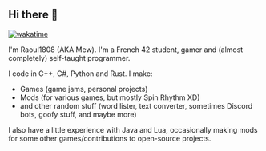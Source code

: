 ## Hi there 👋

[![wakatime](https://wakatime.com/badge/user/aac2f18f-64cf-40e6-9f4c-7504ae492f3f.svg)](https://wakatime.com/@aac2f18f-64cf-40e6-9f4c-7504ae492f3f)

I'm Raoul1808 (AKA Mew). I'm a French 42 student, gamer and (almost completely) self-taught programmer.

I code in C++, C#, Python and Rust. I make:
- Games (game jams, personal projects)
- Mods (for various games, but mostly Spin Rhythm XD)
- and other random stuff (word lister, text converter, sometimes Discord bots, goofy stuff, and maybe more)

I also have a little experience with Java and Lua, occasionally making mods for some other games/contributions to open-source projects.
